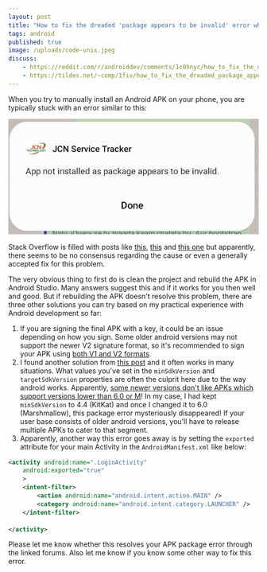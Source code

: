 ```yaml
---
layout: post
title: "How to fix the dreaded 'package appears to be invalid' error when installing APKs"
tags: android
published: true
image: /uploads/code-unix.jpeg
discuss:
    - https://reddit.com/r/androiddev/comments/1c0hnyc/how_to_fix_the_dreaded_package_appears_to_be/
    - https://tildes.net/~comp/1fiv/how_to_fix_the_dreaded_package_appears_to_be_invalid_error_when_installing_apks
---
```


When you try to manually install an Android APK on your phone, you are typically stuck with an error similar to this:

![android package error](/uploads/android-package-error.jpg)

Stack Overflow is filled with posts like [this](https://stackoverflow.com/q/77749878/849365), [this](https://stackoverflow.com/q/46973058/849365) and [this one](https://stackoverflow.com/q/76145397/849365) but apparently, there seems to be no consensus regarding the cause or even a generally accepted fix for this problem.

The very obvious thing to first do is clean the project and rebuild the APK in Android Studio. Many answers suggest this and if it works for you then well and good. But if rebuilding the APK doesn't resolve this problem, there are three other solutions you can try based on my practical experience with Android development so far:

1. If you are signing the final APK with a key, it could be an issue depending on how you sign. Some older android versions may not support the newer V2 signature format, so it's recommended to sign your APK using [both V1 and V2 formats](https://stackoverflow.com/a/46973194/849365).
2. I found another solution from [this post](https://android.stackexchange.com/q/252577/38760) and it often works in many situations. What values you've set in the `minSdkVersion` and `targetSdkVersion` properties are often the culprit here due to the way android works. Apparently, [some newer versions don't like APKs which support versions lower than 6.0 or M](https://www.xda-developers.com/android-14-block-outdated-apps/)! In my case, I had kept `minSdkVersion` to 4.4 (KitKat) and once I changed it to 6.0 (Marshmallow), this package error mysteriously disappeared! If your user base consists of older android versions, you'll have to release multiple APKs to cater to that segment.
3. Apparently, another way this error goes away is by setting the `exported` attribute for your main Activity in the `AndroidManifest.xml` like below:

```xml
<activity android:name=".LoginActivity"
	android:exported="true"
	>
	<intent-filter>
		<action android:name="android.intent.action.MAIN" />
		<category android:name="android.intent.category.LAUNCHER" />
	</intent-filter>

</activity>
```

Please let me know whether this resolves your APK package error through the linked forums. Also let me know if you know some other way to fix this error.
